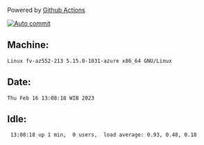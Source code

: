 Powered by [Github Actions](https://github.com/features/actions)

[![Auto commit](https://github.com/hiage/workstation/workflows/Auto%20commit/badge.svg)](https://github.com/hiage/workstation/actions?query=workflow%3A%22Auto+commit%22)

## Machine:
```
Linux fv-az552-213 5.15.0-1031-azure x86_64 GNU/Linux
```
## Date:
```
Thu Feb 16 13:08:18 WIB 2023
```
## Idle:
```
 13:08:18 up 1 min,  0 users,  load average: 0.93, 0.48, 0.18
```

